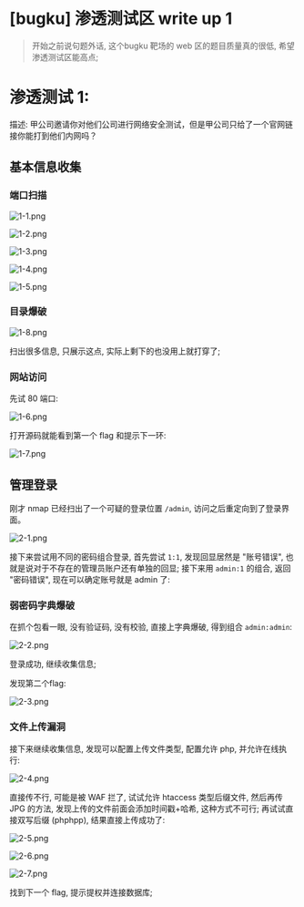 [bugku] 渗透测试区 write up 1
===

> 开始之前说句题外话, 这个bugku 靶场的 web 区的题目质量真的很低, 希望渗透测试区能高点;

# 渗透测试 1: 

描述: 甲公司邀请你对他们公司进行网络安全测试，但是甲公司只给了一个官网链接你能打到他们内网吗？

## 基本信息收集

### 端口扫描

![1-1.png](1-1.png)

![1-2.png](1-2.png)

![1-3.png](1-3.png)

![1-4.png](1-4.png)

![1-5.png](1-5.png)

### 目录爆破

![1-8.png](1-8.png)

扫出很多信息, 只展示这点, 实际上剩下的也没用上就打穿了;

### 网站访问

先试 80 端口:

![1-6.png](1-6.png)

打开源码就能看到第一个 flag 和提示下一环:

![1-7.png](1-7.png)

## 管理登录

刚才 nmap 已经扫出了一个可疑的登录位置 `/admin`, 访问之后重定向到了登录界面。

![2-1.png](2-1.png)

接下来尝试用不同的密码组合登录, 首先尝试 `1:1`, 发现回显居然是 "账号错误", 也就是说对于不存在的管理员账户还有单独的回显; 接下来用 `admin:1` 的组合, 返回 "密码错误", 现在可以确定账号就是 admin 了:

### 弱密码字典爆破

在抓个包看一眼, 没有验证码, 没有校验, 直接上字典爆破, 得到组合 `admin:admin`:

![2-2.png](2-2.png)

登录成功, 继续收集信息;

发现第二个flag:

![2-3.png](2-3.png)

### 文件上传漏洞

接下来继续收集信息, 发现可以配置上传文件类型, 配置允许 php, 并允许在线执行:

![2-4.png](2-4.png)

直接传不行, 可能是被 WAF 拦了, 试试允许 htaccess 类型后缀文件, 然后再传 JPG 的方法, 发现上传的文件前面会添加时间戳+哈希, 这种方式不可行; 再试试直接双写后缀 (phphpp), 结果直接上传成功了:

![2-5.png](2-5.png)

![2-6.png](2-6.png)

![2-7.png](2-7.png)

找到下一个 flag, 提示提权并连接数据库;

